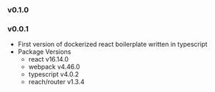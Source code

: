 ### v0.1.0

### v0.0.1

- First version of dockerized react boilerplate written in typescript
- Package Versions
  - react v16.14.0
  - webpack v4.46.0
  - typescript v4.0.2
  - reach/router v1.3.4
